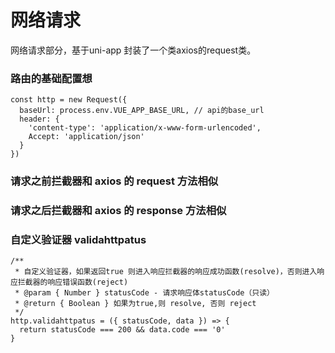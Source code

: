 # 网络请求

网络请求部分，基于uni-app 封装了一个类axios的request类。

### 路由的基础配置想
```
const http = new Request({
  baseUrl: process.env.VUE_APP_BASE_URL, // api的base_url
  header: {
    'content-type': 'application/x-www-form-urlencoded',
    Accept: 'application/json'
  }
})
```

### 请求之前拦截器和 axios 的 request 方法相似

### 请求之后拦截器和 axios 的 response 方法相似

### 自定义验证器 validahttpatus
```
/**
 * 自定义验证器，如果返回true 则进入响应拦截器的响应成功函数(resolve)，否则进入响应拦截器的响应错误函数(reject)
 * @param { Number } statusCode - 请求响应体statusCode（只读）
 * @return { Boolean } 如果为true,则 resolve, 否则 reject
 */
http.validahttpatus = ({ statusCode, data }) => {
  return statusCode === 200 && data.code === '0'
}
```